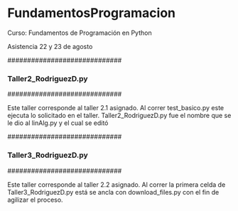 # FundamentosProgramacion
Curso: Fundamentos de Programación en Python 

Asistencia 22 y 23 de agosto 


#############################
### Taller2_RodriguezD.py ###
#############################

Este taller corresponde al taller 2.1 asignado. Al correr test_basico.py este ejecuta lo solicitado en el taller. Taller2_RodriguezD.py fue el nombre que se le dio al linAlg.py y el cual se editó 


#############################
### Taller3_RodriguezD.py ###
#############################

Este taller corresponde al taller 2.2 asignado. Al correr la primera celda de Taller3_RodriguezD.py está se ancla con download_files.py con el fin de agilizar el proceso.